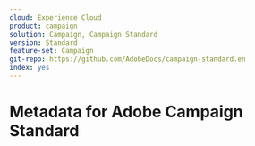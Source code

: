 ```yaml
---
cloud: Experience Cloud
product: campaign
solution: Campaign, Campaign Standard
version: Standard
feature-set: Campaign
git-repo: https://github.com/AdobeDocs/campaign-standard.en
index: yes
---
```


# Metadata for Adobe Campaign Standard
